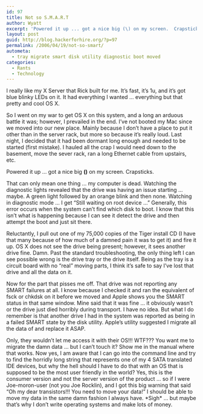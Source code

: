 ```yaml
---
id: 97
title: Not so S.M.A.R.T
author: Wyatt
excerpt: 'Powered it up ... got a nice big (\) on my screen.  Crapsticks.'
layout: post
guid: http://blog.hackerforhire.org/?p=97
permalink: /2006/04/19/not-so-smart/
autometa:
  - tray migrate smart disk utility diagnostic boot moved
categories:
  - Rants
  - Technology
---
```

I really like my X Server that Rick built for me. It&#8217;s fast, it&#8217;s 1u, and it&#8217;s got blue blinky LEDs on it. It had everything I wanted &#8230; everything but that pretty and cool OS X.

So I went on my war to get OS X on this system, and a long an arduous battle it was; however, I prevailed in the end. I&#8217;ve not booted my Mac since we moved into our new place. Mainly because I don&#8217;t have a place to put it other than in the server rack, but more so because it&#8217;s really loud. Last night, I decided that it had been dormant long enough and needed to be started (first mistake). I hauled all the crap I would need down to the basement, move the sever rack, ran a long Ethernet cable from upstairs, etc.

Powered it up &#8230; got a nice big **(\)** on my screen. Crapsticks.  
<!--more-->

  
That can only mean one thing &#8230; my computer is dead. Watching the diagnostic lights revealed that the drive was having an issue starting &#8230; maybe. A green light followed by an orange blink and then none. Watching in diagnostic mode &#8230; I get &#8220;Still waiting on root device &#8230;&#8221; Generally, this error occurs when the system can&#8217;t find which disk to boot. I know that this isn&#8217;t what is happening because I can see it detect the drive and then attempt the boot and just sit there.

Reluctantly, I pull out one of my 75,000 copies of the Tiger install CD (I have that many because of how much of a damned pain it was to get it) and fire it up. OS X does not see the drive being present; however, it sees another drive fine. Damn. Past the standard troubleshooting, the only thing left I can see possible wrong is the drive tray or the drive itself. Being as the tray is a circuit board with no &#8220;real&#8221; moving parts, I think it&#8217;s safe to say I&#8217;ve lost that drive and all the data on it.

Now for the part that pisses me off. That drive was not reporting any SMART failures at all. I know because I checked it and ran the equivalent of fsck or chkdsk on it before we moved and Apple shows you the SMART status in that same window. Mine said that it was fine &#8230; it obviously wasn&#8217;t or the drive just died horribly during transport. I have no idea. But what I do remember is that another drive I had in the system was reported as being in a failed SMART state by the disk utility. Apple&#8217;s utility suggested I migrate all the data of and replace it ASAP.

Only, they wouldn&#8217;t let me access it with their OS!!! WTF??? You want me to migrate the damn data &#8230; but I can&#8217;t touch it? Show me in the manual where that works. Now yes, I am aware that I can go into the command line and try to find the horridly long string that represents one of my 4 SATA translated IDE devices, but why the hell should I have to do that with an OS that is supposed to be the most user friendly in the world? Yes, this is the consumer version and not the server version of the product &#8230; so if I were Joe-moron-user (not you Joe Rocklin), and I got this big warning that said &#8220;Oh my dear transistors!!! You need to move your data!&#8221; I should be able to move my data in the same damn fashion I always have. \*Sigh\* &#8230; but maybe that&#8217;s why I don&#8217;t write operating systems and make lots of money.